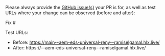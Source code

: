 Please always provide the [GitHub issue(s)](../issues) your PR is for, as well as test URLs where your change can be observed (before and after):

Fix #<gh-issue-id>

Test URLs:
- Before: https://main--aem-eds-universal-reny--ramiselgamal.hlx.live/
- After: https://<branch>--aem-eds-universal-reny--ramiselgamal.hlx.live/
